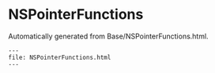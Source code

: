 
# NSPointerFunctions

Automatically generated from Base/NSPointerFunctions.html.

``` {raw} html
---
file: NSPointerFunctions.html
---
```

